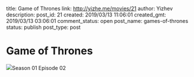 title: Game of Thrones
link: http://yizhe.me/movies/21
author: Yizhev
description: 
post_id: 21
created: 2019/03/13 11:06:01
created_gmt: 2019/03/13 03:06:01
comment_status: open
post_name: games-of-thrones
status: publish
post_type: post

# Game of Thrones

![](https://yizhe.me/wp-content/uploads/2019/03/snow-1024x639.jpg)Season 01 Episode 02